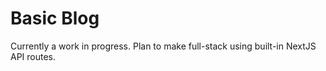 # Basic Blog
Currently a work in progress.
Plan to make full-stack using built-in NextJS API routes.

